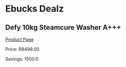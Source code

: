 
# Ebucks Dealz
## Defy 10kg Steamcure Washer A+++
[Product Page](https://www.ebucks.com/web/shop/productSelected.do?prodId=966101383&catId=704983786)

Price: R8499.00

Savings: 1500.0


	